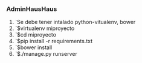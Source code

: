 ### AdminHausHaus

1. `Se debe tener intalado python-vitualenv, bower
2. `$virtualenv miproyecto
3. `$cd miproyecto
4. `$pip install -r requirements.txt
5. `$bower install
6. `$./manage.py runserver
